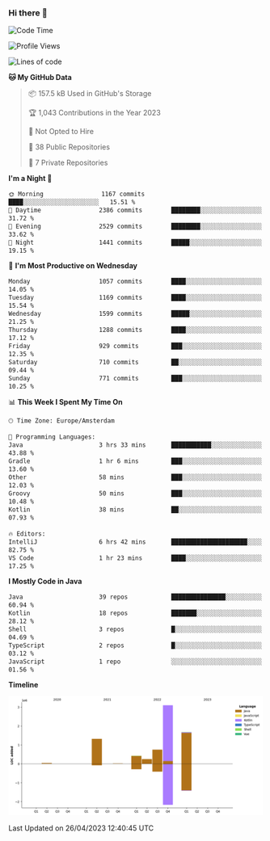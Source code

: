 ### Hi there 👋


<!--START_SECTION:waka-->
![Code Time](http://img.shields.io/badge/Code%20Time-3%2C173%20hrs%2040%20mins-blue)

![Profile Views](http://img.shields.io/badge/Profile%20Views-0-blue)

![Lines of code](https://img.shields.io/badge/From%20Hello%20World%20I%27ve%20Written-7.6%20million%20lines%20of%20code-blue)

**🐱 My GitHub Data** 

> 📦 157.5 kB Used in GitHub's Storage 
 > 
> 🏆 1,043 Contributions in the Year 2023
 > 
> 🚫 Not Opted to Hire
 > 
> 📜 38 Public Repositories 
 > 
> 🔑 7 Private Repositories 
 > 
**I'm a Night 🦉** 

```text
🌞 Morning                1167 commits        ████░░░░░░░░░░░░░░░░░░░░░   15.51 % 
🌆 Daytime                2386 commits        ████████░░░░░░░░░░░░░░░░░   31.72 % 
🌃 Evening                2529 commits        ████████░░░░░░░░░░░░░░░░░   33.62 % 
🌙 Night                  1441 commits        █████░░░░░░░░░░░░░░░░░░░░   19.15 % 
```
📅 **I'm Most Productive on Wednesday** 

```text
Monday                   1057 commits        ████░░░░░░░░░░░░░░░░░░░░░   14.05 % 
Tuesday                  1169 commits        ████░░░░░░░░░░░░░░░░░░░░░   15.54 % 
Wednesday                1599 commits        █████░░░░░░░░░░░░░░░░░░░░   21.25 % 
Thursday                 1288 commits        ████░░░░░░░░░░░░░░░░░░░░░   17.12 % 
Friday                   929 commits         ███░░░░░░░░░░░░░░░░░░░░░░   12.35 % 
Saturday                 710 commits         ██░░░░░░░░░░░░░░░░░░░░░░░   09.44 % 
Sunday                   771 commits         ███░░░░░░░░░░░░░░░░░░░░░░   10.25 % 
```


📊 **This Week I Spent My Time On** 

```text
🕑︎ Time Zone: Europe/Amsterdam

💬 Programming Languages: 
Java                     3 hrs 33 mins       ███████████░░░░░░░░░░░░░░   43.88 % 
Gradle                   1 hr 6 mins         ███░░░░░░░░░░░░░░░░░░░░░░   13.60 % 
Other                    58 mins             ███░░░░░░░░░░░░░░░░░░░░░░   12.03 % 
Groovy                   50 mins             ███░░░░░░░░░░░░░░░░░░░░░░   10.48 % 
Kotlin                   38 mins             ██░░░░░░░░░░░░░░░░░░░░░░░   07.93 % 

🔥 Editors: 
IntelliJ                 6 hrs 42 mins       █████████████████████░░░░   82.75 % 
VS Code                  1 hr 23 mins        ████░░░░░░░░░░░░░░░░░░░░░   17.25 % 
```

**I Mostly Code in Java** 

```text
Java                     39 repos            ███████████████░░░░░░░░░░   60.94 % 
Kotlin                   18 repos            ███████░░░░░░░░░░░░░░░░░░   28.12 % 
Shell                    3 repos             █░░░░░░░░░░░░░░░░░░░░░░░░   04.69 % 
TypeScript               2 repos             █░░░░░░░░░░░░░░░░░░░░░░░░   03.12 % 
JavaScript               1 repo              ░░░░░░░░░░░░░░░░░░░░░░░░░   01.56 % 
```



**Timeline**

![Lines of Code chart](https://raw.githubusercontent.com/powercasgamer/powercasgamer/master/assets/bar_graph.png)


 Last Updated on 26/04/2023 12:40:45 UTC
<!--END_SECTION:waka-->
